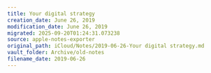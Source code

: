 ```yaml
---
title: Your digital strategy
creation_date: June 26, 2019
modification_date: June 26, 2019
migrated: 2025-09-20T01:24:31.073238
source: apple-notes-exporter
original_path: iCloud/Notes/2019-06-26-Your digital strategy.md
vault_folder: Archive/old-notes
filename_date: 2019-06-26
---
```





